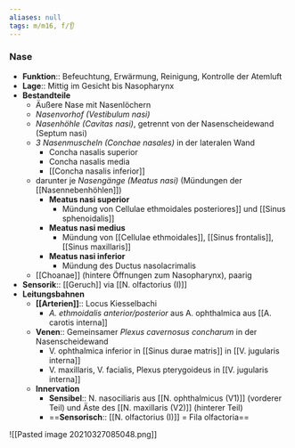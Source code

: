 ```yaml
---
aliases: null
tags: m/m16, f/👂
---
```

### Nase 
- **Funktion**:: Befeuchtung, Erwärmung, Reinigung, Kontrolle der Atemluft
- **Lage**:: Mittig im Gesicht bis Nasopharynx
- **Bestandteile**
	- Äußere Nase mit Nasenlöchern
	- *Nasenvorhof (Vestibulum nasi)*
	- *Nasenhöhle (Cavitas nasi)*, getrennt von der Nasenscheidewand (Septum nasi)
	- *3 Nasenmuscheln (Conchae nasales)* in der lateralen Wand
		- Concha nasalis superior
		- Concha nasalis media
		- [[Concha nasalis inferior]]
	- darunter je *Nasengänge (Meatus nasi)* (Mündungen der [[Nasennebenhöhlen]])
		- **Meatus nasi superior**
			- Mündung von Cellulae ethmoidales posteriores]] und [[Sinus sphenoidalis]]
		- **Meatus nasi medius**
			- Mündung von [[Cellulae ethmoidales]], [[Sinus frontalis]], [[Sinus maxillaris]]
		- **Meatus nasi inferior**
			- Mündung des Ductus nasolacrimalis
	- [[Choanae]] (hintere Öffnungen zum Nasopharynx), paarig
- **Sensorik**:: [[Geruch]] via [[N. olfactorius (I)]]
- **Leitungsbahnen**
	- **[[Arterien]]**:: Locus Kiesselbachi
		- *A. ethmoidalis anterior/posterior* aus A. ophthalmica aus [[A. carotis interna]]
	- **Venen**:: Gemeinsamer *Plexus cavernosus concharum* in der Nasenscheidewand
		- V. ophthalmica inferior in [[Sinus durae matris]] in [[V. jugularis interna]]
		- V. maxillaris, V. facialis, Plexus pterygoideus in [[V. jugularis interna]]
	- **Innervation**
		- **Sensibel**:: N. nasociliaris aus [[N. ophthalmicus (V1)]] (vorderer Teil) und Äste des [[N. maxillaris (V2)]] (hinterer Teil)
		- ==**Sensorisch**:: [[N. olfactorius (I)]] = Fila olfactoria==


![[Pasted image 20210327085048.png]]
